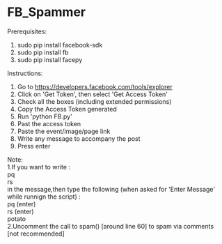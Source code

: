 # FB_Spammer

Prerequisites:<br />
1. sudo pip install facebook-sdk<br />
2. sudo pip install fb<br />
3. sudo pip install facepy<br />

Instructions:<br />
1. Go to https://developers.facebook.com/tools/explorer<br />
2. Click on 'Get Token', then select 'Get Access Token'<br />
3. Check all the boxes (including extended permissions)<br />
4. Copy the Access Token generated<br />
5. Run 'python FB.py'<br />
6. Past the access token <br />
7. Paste the event/image/page link<br />
8. Write any message to accompany the post<br />
9. Press enter<br />

Note:<br />
1.If you want to write :<br />
  pq<br />
  rs<br />
  in the message,then type the following (when asked for 'Enter Message' while runnign the script) :<br />
  pq (enter)<br />
  rs (enter)<br />
  potato<br />
2.Uncomment the call to spam() [around line 60] to spam via comments [not recommended]  
